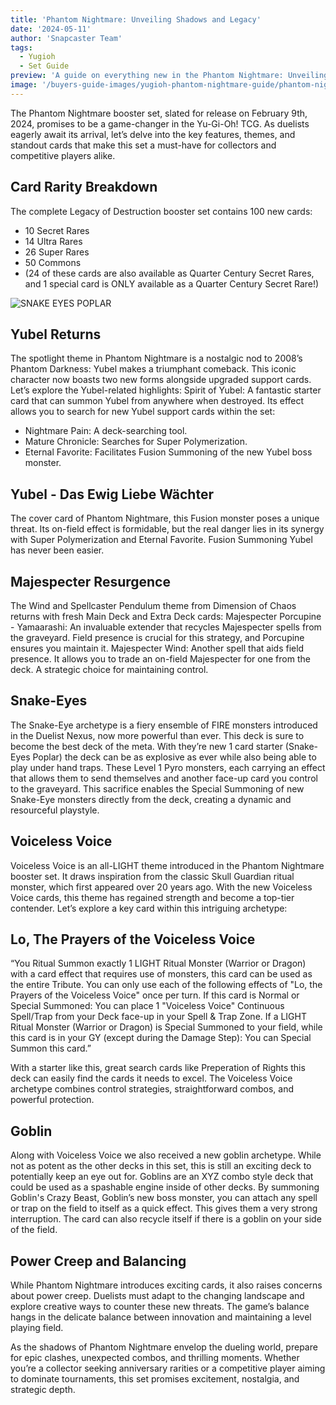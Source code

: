 ```yaml
---
title: 'Phantom Nightmare: Unveiling Shadows and Legacy'
date: '2024-05-11'
author: 'Snapcaster Team'
tags:
  - Yugioh
  - Set Guide
preview: 'A guide on everything new in the Phantom Nightmare: Unveiling Shadows and Legacy expansion'
image: '/buyers-guide-images/yugioh-phantom-nightmare-guide/phantom-nightmare-banner.png'
---
```


The Phantom Nightmare booster set, slated for release on February 9th, 2024, promises to be a game-changer in the Yu-Gi-Oh! TCG. As duelists eagerly await its arrival, let’s delve into the key features, themes, and standout cards that make this set a must-have for collectors and competitive players alike.

## Card Rarity Breakdown

The complete Legacy of Destruction booster set contains 100 new cards:

- 10 Secret Rares
- 14 Ultra Rares
- 26 Super Rares
- 50 Commons
- (24 of these cards are also available as Quarter Century Secret Rares, and 1 special card is ONLY available as a Quarter Century Secret Rare!)

![SNAKE EYES POPLAR](/buyers-guide-images/yugioh-phantom-nightmare-guide/snake-eyes-poplar.jpg)

## Yubel Returns

The spotlight theme in Phantom Nightmare is a nostalgic nod to 2008’s Phantom Darkness: Yubel makes a triumphant comeback. This iconic character now boasts two new forms alongside upgraded support cards. Let’s explore the Yubel-related highlights: Spirit of Yubel: A fantastic starter card that can summon Yubel from anywhere when destroyed. Its effect allows you to search for new Yubel support cards within the set:

- Nightmare Pain: A deck-searching tool.
- Mature Chronicle: Searches for Super Polymerization.
- Eternal Favorite: Facilitates Fusion Summoning of the new Yubel boss monster.

## Yubel - Das Ewig Liebe Wächter

The cover card of Phantom Nightmare, this Fusion monster poses a unique threat. Its on-field effect is formidable, but the real danger lies in its synergy with Super Polymerization and Eternal Favorite. Fusion Summoning Yubel has never been easier.

## Majespecter Resurgence

The Wind and Spellcaster Pendulum theme from Dimension of Chaos returns with fresh Main Deck and Extra Deck cards: Majespecter Porcupine - Yamaarashi: An invaluable extender that recycles Majespecter spells from the graveyard. Field presence is crucial for this strategy, and Porcupine ensures you maintain it. Majespecter Wind: Another spell that aids field presence. It allows you to trade an on-field Majespecter for one from the deck. A strategic choice for maintaining control.

## Snake-Eyes

The Snake-Eye archetype is a fiery ensemble of FIRE monsters introduced in the Duelist Nexus, now more powerful than ever. This deck is sure to become the best deck of the meta. With they’re new 1 card starter (Snake-Eyes Poplar) the deck can be as explosive as ever while also being able to play under hand traps. These Level 1 Pyro monsters, each carrying an effect that allows them to send themselves and another face-up card you control to the graveyard. This sacrifice enables the Special Summoning of new Snake-Eye monsters directly from the deck, creating a dynamic and resourceful playstyle.

## Voiceless Voice

Voiceless Voice is an all-LIGHT theme introduced in the Phantom Nightmare booster set. It draws inspiration from the classic Skull Guardian ritual monster, which first appeared over 20 years ago. With the new Voiceless Voice cards, this theme has regained strength and become a top-tier contender. Let’s explore a key card within this intriguing archetype:

## Lo, The Prayers of the Voiceless Voice

“You Ritual Summon exactly 1 LIGHT Ritual Monster (Warrior or Dragon) with a card effect that requires use of monsters, this card can be used as the entire Tribute. You can only use each of the following effects of "Lo, the Prayers of the Voiceless Voice" once per turn. If this card is Normal or Special Summoned: You can place 1 "Voiceless Voice" Continuous Spell/Trap from your Deck face-up in your Spell & Trap Zone. If a LIGHT Ritual Monster (Warrior or Dragon) is Special Summoned to your field, while this card is in your GY (except during the Damage Step): You can Special Summon this card.”

With a starter like this, great search cards like Preperation of Rights this deck can easily find the cards it needs to excel. The Voiceless Voice archetype combines control strategies, straightforward combos, and powerful protection.

## Goblin

Along with Voiceless Voice we also received a new goblin archetype. While not as potent as the other decks in this set, this is still an exciting deck to potentially keep an eye out for. Goblins are an XYZ combo style deck that could be used as a spashable engine inside of other decks. By summoning Goblin's Crazy Beast, Goblin’s new boss monster, you can attach any spell or trap on the field to itself as a quick effect. This gives them a very strong interruption. The card can also recycle itself if there is a goblin on your side of the field.

## Power Creep and Balancing

While Phantom Nightmare introduces exciting cards, it also raises concerns about power creep. Duelists must adapt to the changing landscape and explore creative ways to counter these new threats. The game’s balance hangs in the delicate balance between innovation and maintaining a level playing field.

As the shadows of Phantom Nightmare envelop the dueling world, prepare for epic clashes, unexpected combos, and thrilling moments. Whether you’re a collector seeking anniversary rarities or a competitive player aiming to dominate tournaments, this set promises excitement, nostalgia, and strategic depth.
